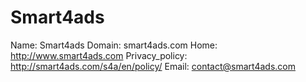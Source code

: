 
# Smart4ads

Name: Smart4ads
Domain: smart4ads.com
Home: http://www.smart4ads.com
Privacy_policy: http://smart4ads.com/s4a/en/policy/
Email: contact@smart4ads.com
